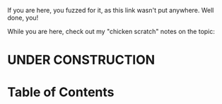 If you are here, you fuzzed for it, as this link wasn't put anywhere.  Well done, you!

While you are here, check out my "chicken scratch" notes on the topic:

# UNDER CONSTRUCTION

# Table of Contents

